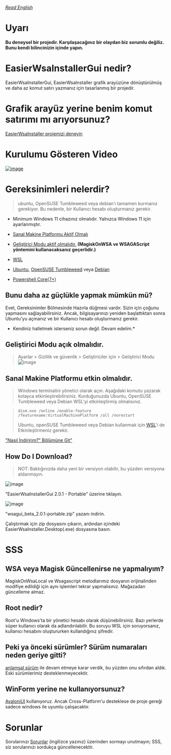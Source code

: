 ﻿[_Read English_](https://github.com/herrwinfried/EasierWsaInstallerGui/blob/alpha/README.md)


# Uyarı
**Bu deneysel bir projedir. Karşılaşacağınız bir olaydan biz sorumlu değiliz. Bunu kendi bilincinizin içinde yapın.**

# EasierWsaInstallerGui nedir?

EasierWsaInstallerGui, EasierWsaInstaller grafik arayüzüne dönüştürülmüş ve daha az komut satırı yazmanız için tasarlanmış bir projedir.

# Grafik arayüz yerine benim komut satırımı mı arıyorsunuz?
[EasierWsaInstaller projemizi deneyin](https://github.com/herrwinfried/EasierWsaInstaller#readme)

# Kurulumu Gösteren Video

[![image](https://user-images.githubusercontent.com/52379312/215544019-42c524f3-138d-42a7-a22f-dce480b8622c.png)](https://youtu.be/2FnBFpo-btE)


# Gereksinimleri nelerdir?

> ubuntu, OpenSUSE Tumbleweed veya debian'ı tamamen kurmanız gerekiyor. Bu nedenle, bir Kullanıcı hesabı oluşturmanız gerekir.

- Minimum Windows 11 cihazınız olmalıdır. Yalnızca Windows 11 için ayarlanmıştır.

- [Sanal Makine Platformu Aktif Olmalı](#virtual-machine-platform-mus-be-active)
- [Geliştirici Modu aktif olmalıdır.](#developer-mode-must-be-turned-on) **(MagiskOnWSA ve WSAGAScript yöntemini kullanacaksanız geçerlidir.)**
- [WSL](https://aka.ms/wslstorepage)
- [Ubuntu](https://www.microsoft.com/store/productId/9PDXGNCFSCZV), [OpenSUSE Tumbleweed](https://www.microsoft.com/p/opensuse-tumbleweed/9mssk2zxxn11) veya [Debian]( https://www.microsoft.com/p/debian/9msvkqc78pk6)
- [Powershell Core(7+)](https://www.microsoft.com/en-us/p/powershell/9mz1snwt0n5d)

## **Bunu daha az güçlükle yapmak mümkün mü?**
Evet, Gereksinimler Bölmesinde Hazırla düğmesi vardır. Sizin için çoğunu yapmasını sağlayabilirsiniz. Ancak, bilgisayarınızı yeniden başlattıktan sonra Ubuntu'yu açmanız ve bir Kullanıcı hesabı oluşturmanız gerekir.

* Kendiniz halletmek isterseniz sorun değil. Devam edelim.*

## Geliştirici Modu açık olmalıdır.
> Ayarlar > Gizlilik ve güvenlik > Geliştiriciler için > Geliştirici Modu
> ![image](https://user-images.githubusercontent.com/52379312/138754144-e81779ea-4c61-46c6-8860-6c39b33aab47.png)

## **Sanal Makine Platformu etkin olmalıdır.**

> Windows terminalini yönetici olarak açın. Aşağıdaki komutu yazarak kolayca etkinleştirebilirsiniz. Kurduğunuzda Ubuntu, OpenSUSE Tumbleweed veya Debian WSL'yi etkinleştirmiş olmalısınız.

> ```
> dism.exe /online /enable-feature /featurename:VirtualMachinePlatform /all /norestart
> ```
> Ubuntu, openSUSE Tumbleweed veya Debian kullanmak için [WSL](https://aka.ms/wslstorepage)'i de Etkinleştirmeniz gerekir.

["Nasıl İndiririm?" Bölümüne Git"](#how-do-i-download)

## **How Do I Download?**

> NOT: Baktığınızda daha yeni bir versiyon olabilir, bu yüzden versiyona aldanmayın.

![image](https://user-images.githubusercontent.com/52379312/193084466-a23bd4d4-8b73-43ba-83a6-5f20b7c1883e.png)


"EasierWsaInstallerGui 2.0.1 - Portable" üzerine tıklayın.

![image](https://user-images.githubusercontent.com/52379312/193084631-d4cdfe6e-e6ca-482f-9b1f-e6ac16663ddf.png)


"wsagui_beta_2.0.1-portable.zip" yazanı indirin.

Çalıştırmak için zip dosyasını çıkarın, ardından içindeki EasierWsaInstaller.Desktop(.exe) dosyasına basın.

# SSS

## WSA veya Magisk Güncellenirse ne yapmalıyım?

MagiskOnWsaLocal ve Wsagascript metodlarımız dosyanın orijinalinden modifiye edildiği için aynı işlemleri tekrar yapmalısınız. Mağazadan güncelleme almaz.

## Root nedir?

Root'u Windows'ta bir yönetici hesabı olarak düşünebilirsiniz. Bazı yerlerde süper kullanıcı olarak da adlandırılabilir. Bu soruyu WSL için soruyorsanız, kullanıcı hesabını oluştururken kullandığınız şifredir.

## Peki ya önceki sürümler? Sürüm numaraları neden geriye gitti?

[anlamsal sürüm](https://semver.org/) ile devam etmeye karar verdik, bu yüzden onu sıfırdan aldık. Eski sürümlerimiz desteklenmeyecektir.

## WinForm yerine ne kullanıyorsunuz?

[AvaloniUI](https://avaloniaui.net) kullanıyoruz. Ancak Cross-Platform'u desteklese de proje gereği sadece windows ile uyumlu çalışacaktır.

# Sorunlar
Sorularınızı [Sorunlar](https://github.com/herrwinfried/wsa-gui/issues) (ingilizce yazınız) üzerinden sormayı unutmayın; SSS, siz sorularınızı sordukça güncellenecektir.


